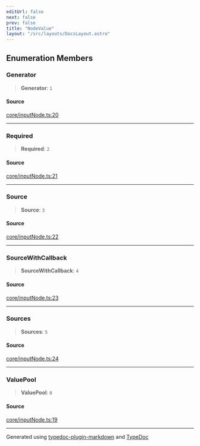 ```yaml
---
editUrl: false
next: false
prev: false
title: "NodeValue"
layout: "/src/layouts/DocsLayout.astro"
---
```


## Enumeration Members

### Generator

> **Generator**: `1`

#### Source

[core/inputNode.ts:20](https://github.com/edwinlzs/chainflow/blob/022a530/src/core/inputNode.ts#L20)

***

### Required

> **Required**: `2`

#### Source

[core/inputNode.ts:21](https://github.com/edwinlzs/chainflow/blob/022a530/src/core/inputNode.ts#L21)

***

### Source

> **Source**: `3`

#### Source

[core/inputNode.ts:22](https://github.com/edwinlzs/chainflow/blob/022a530/src/core/inputNode.ts#L22)

***

### SourceWithCallback

> **SourceWithCallback**: `4`

#### Source

[core/inputNode.ts:23](https://github.com/edwinlzs/chainflow/blob/022a530/src/core/inputNode.ts#L23)

***

### Sources

> **Sources**: `5`

#### Source

[core/inputNode.ts:24](https://github.com/edwinlzs/chainflow/blob/022a530/src/core/inputNode.ts#L24)

***

### ValuePool

> **ValuePool**: `0`

#### Source

[core/inputNode.ts:19](https://github.com/edwinlzs/chainflow/blob/022a530/src/core/inputNode.ts#L19)

***

Generated using [typedoc-plugin-markdown](https://www.npmjs.com/package/typedoc-plugin-markdown) and [TypeDoc](https://typedoc.org/)
